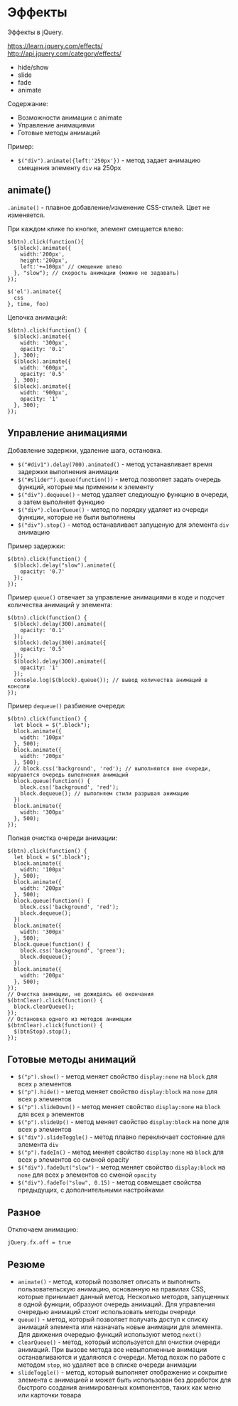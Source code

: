 # Эффекты
Эффекты в jQuery.

https://learn.jquery.com/effects/  
http://api.jquery.com/category/effects/  

- hide/show
- slide
- fade
- animate

Содержание:
- Возможности анимации с animate
- Управление анимациями
- Готовые методы анимаций

Пример:
- `$("div").animate({left:'250px'})` - метод задает анимацию смещения элементу `div` на 250рх

## animate()
`.animate()` - плавное добавление/изменение CSS-стилей. Цвет не изменяется.

При каждом клике по кнопке, элемент смещается влево:

    $(btn).click(function(){
      $(block).animate({
        width:'200px',
        height:'200px',
        left:'+=100px' // смещение влево
      }, "slow"); // скорость анимации (можно не задавать)
    });

    $('el').animate({
      css
    }, time, foo)

Цепочка анимаций:

    $(btn).click(function() {
      $(block).animate({
        width: '300px',
        opacity: '0.1'
      }, 300);
      $(block).animate({
        width: '600px',
        opacity: '0.5'
      }, 300);
      $(block).animate({
        width: '900px',
        opacity: '1'
      }, 300);
    });

## Управление анимациями
Добавление задержки, удаление шага, остановка.
- `$("#div1").delay(700).animated()` - метод устанавливает время задержки выполнения анимации
- `$("#slider").queue(function())` - метод позволяет задать очередь функций, которые мы применим к элементу
- `$("div").dequeue()` - метод удаляет следующую функцию в очереди, а затем выполняет функцию
- `$("div").clearQueue()` - метод по порядку удаляет из очереди функции, которые не были выполнены
- `$("div").stop()` - метод останавливает запущеную для элемента `div` анимацию

Пример задержки:

    $(btn).click(function() {
      $(block).delay("slow").animate({
        opacity: '0.7'
      });
    });

Пример `queue()` отвечает за управление анимациями в коде и подсчет количества анимаций у элемента:

    $(btn).click(function() {
      $(block).delay(300).animate({
        opacity: '0.1'
      });
      $(block).delay(300).animate({
        opacity: '0.5'
      });
      $(block).delay(300).animate({
        opacity: '1'
      });
      console.log($(block).queue()); // вывод количества анимаций в консоли
    });

Пример `dequeue()` разбиение очереди:

    $(btn).click(function() {
      let block = $(".block");
      block.animate({
        width: '100px'
      }, 500);
      block.animate({
        width: '200px'
      }, 500);
      // block.css('background', 'red'); // выполняются вне очереди, нарушается очередь выполнения анимаций
      block.queue(function() {
        block.css('background', 'red');
        block.dequeue(); // выполняем стили разрывая анимацию
      })
      block.animate({
        width: '300px'
      }, 500);
    });

Полная очистка очереди анимации:

    $(btn).click(function() {
      let block = $(".block");
      block.animate({
        width: '100px'
      }, 500);
      block.animate({
        width: '200px'
      }, 500);
      block.queue(function() {
        block.css('background', 'red');
        block.dequeue();
      })
      block.animate({
        width: '300px'
      }, 500);
      block.queue(function() {
        block.css('background', 'green');
        block.dequeue();
      })
      block.animate({
        width: '200px'
      }, 500);
    });
    // Очистка анимации, не дожидаясь её окончания
    $(btnClear).click(function() {
      block.clearQueue();
    });
    // Остановка одного из методов анимации
    $(btnClear).click(function() {
      $(btnStop).stop();
    });

## Готовые методы анимаций
- `$("p").show()` - метод меняет свойство `display:none` на `block` для всех `p` элементов
- `$("p").hide()` - метод меняет свойство `display:block` на `none` для всех `p` элементов
- `$("p").slideDown()` - метод меняет свойство `display:none` на `block` для всех `p` элементов
- `$("p").slideUp()` - метод меняет свойство `display:block` на none для всех `p` элементов
- `$("div").slideToggle()` - метод плавно переключает состояние для элемента `div`
- `$("p").fadeIn()` - метод меняет свойство `display:none` на `block` для всех `p` элементов cо сменой opacity
- `$("div").fadeOut("slow")` - метод меняет свойство `display:block` на `none` для всех `p` элементов cо сменой `opacity`
- `$("div").fadeTo("slow", 0.15)` - метод совмещает свойства предыдущих, с дополнительными настройками

## Разное
Отключаем анимацию:

    jQuery.fx.off = true

## Резюме
- `animate()` - метод, который позволяет описать и выполнить пользовательскую анимацию, основанную на правилах CSS, которые принимает данный метод. Несколько методов, запущенных в одной функции, образуют очередь анимаций. Для управления очередью анимаций стоит использовать методы очереди
- `queue()` - метод, который позволяет получать доступ к списку анимаций элемента или назначать новые анимации для элемента. Для движения очередью функций используют метод `next()`
- `clearQueue()` - метод, который используется для очистки очереди анимаций. При вызове метода все невыполненные анимации останавливаются и удаляются с очереди. Метод похож по работе с методом `stop`, но удаляет все в списке очереди анимации
- `slideToggle()` - метод, который выполняет отображение и сокрытие элемента с анимацией и может быть использован без доработок для быстрого создания анимированных компонентов, таких как меню или карточки товара
